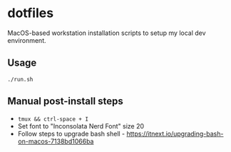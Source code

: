 # dotfiles

MacOS-based workstation installation scripts to setup my local dev environment.

## Usage

`./run.sh`

## Manual post-install steps

* `tmux && ctrl-space + I`
* Set font to "Inconsolata Nerd Font" size 20
* Follow steps to upgrade bash shell - https://itnext.io/upgrading-bash-on-macos-7138bd1066ba
